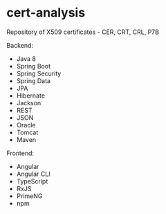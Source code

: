 # cert-analysis
Repository of X509 certificates - CER, CRT, CRL, P7B

Backend:
- Java 8
- Spring Boot
- Spring Security
- Spring Data
- JPA
- Hibernate
- Jackson
- REST
- JSON 
- Oracle
- Tomcat
- Maven

Frontend:
- Angular
- Angular CLI
- TypeScript
- RxJS 
- PrimeNG
- npm
